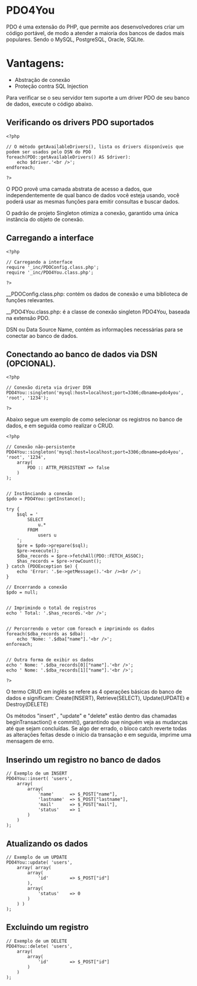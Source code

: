 # PDO4You

PDO é uma extensão do PHP, que permite aos desenvolvedores criar um código portável, de modo a atender a maioria dos bancos de dados mais populares. 
Sendo o MySQL, PostgreSQL, Oracle, SQLite.


Vantagens:
==========
* Abstração de conexão
* Proteção contra SQL Injection

Para verificar se o seu servidor tem suporte a um driver PDO de seu banco de dados, execute o código abaixo.


Verificando os drivers PDO suportados
-------------------------------------

	<?php

	// O método getAvailableDrivers(), lista os drivers disponíveis que podem ser usados pelo DSN do PDO
	foreach(PDO::getAvailableDrivers() AS $driver):
	    echo $driver.'<br />';
	endforeach;

	?>


O PDO provê uma camada abstrata de acesso a dados, que independentemente de qual banco de dados você esteja usando, você poderá usar as mesmas funções para emitir consultas e buscar dados.



O padrão de projeto Singleton otimiza a conexão, garantido uma única instância do objeto de conexão.

Carregando a interface
----------------------
	<?php
	
	// Carregando a interface
	require '_inc/PDOConfig.class.php';
	require '_inc/PDO4You.class.php';
	
	?>

__PDOConfig.class.php: contém os dados de conexão e uma biblioteca de funções relevantes.

__PDO4You.class.php: é a classe de conexão singleton PDO4You, baseada na extensão PDO.


DSN ou Data Source Name, contém as informações necessárias para se conectar ao banco de dados.



Conectando ao banco de dados via DSN (OPCIONAL). 
------------------------------------------------

	<?php

	// Conexão direta via driver DSN
	PDO4You::singleton('mysql:host=localhost;port=3306;dbname=pdo4you', 'root', '1234');

	?>



Abaixo segue um exemplo de como selecionar os registros no banco de dados, e em seguida como realizar o CRUD.

	<?php
	
	// Conexão não-persistente
	PDO4You::singleton('mysql:host=localhost;port=3306;dbname=pdo4you', 'root', '1234',
		array(
			PDO :: ATTR_PERSISTENT => false 
		)
	);


	// Instânciando a conexão
	$pdo = PDO4You::getInstance();

	try {
		$sql = '
			SELECT
				u.* 
			FROM
				users u
		';
		$pre = $pdo->prepare($sql);
		$pre->execute();
		$dba_records = $pre->fetchAll(PDO::FETCH_ASSOC);
		$has_records = $pre->rowCount();
	} catch (PDOException $e) {
		echo 'Error: '.$e->getMessage().'<br /><br />';
	}

	// Encerrando a conexão
	$pdo = null;


	// Imprimindo o total de registros
	echo ' Total: '.$has_records.'<br />';


	// Percorrendo o vetor com foreach e imprimindo os dados
	foreach($dba_records as $dba):
		echo 'Nome: '.$dba["name"].'<br />';
	enforeach;


	// Outra forma de exibir os dados
	echo ' Nome: '.$dba_records[0]["name"].'<br />';
	echo ' Nome: '.$dba_records[1]["name"].'<br />';

	?>



O termo CRUD em inglês se refere as 4 operações básicas do banco de dados e significam: 
Create(INSERT), Retrieve(SELECT), Update(UPDATE) e Destroy(DELETE)


Os métodos "insert" , "update" e "delete" estão dentro das chamadas beginTransaction() e commit(), garantindo que ninguém veja as mudanças até que sejam concluídas. 
Se algo der errado, o bloco catch reverte todas as alterações feitas desde o início da transação e em seguida, imprime uma mensagem de erro.



Inserindo um registro no banco de dados
-----------------------------------------

	// Exemplo de um INSERT
	PDO4You::insert( 'users', 
		array(
			array(
				'name'		=> $_POST["name"],
				'lastname'	=> $_POST["lastname"],
				'mail'		=> $_POST["mail"],
				'status'	=> 1
			)
		)
	);


Atualizando os dados
--------------------

	// Exemplo de um UPDATE
	PDO4You::update( 'users', 
		array( array(
			array(
				'id' 		=> $_POST["id"]
			),
			array(
				'status'	=> 0
			)
		) )
	);


Excluindo um registro
---------------------

	// Exemplo de um DELETE
	PDO4You::delete( 'users', 
		array(
			array(
				'id'		=> $_POST["id"]
			)
		)
	);
